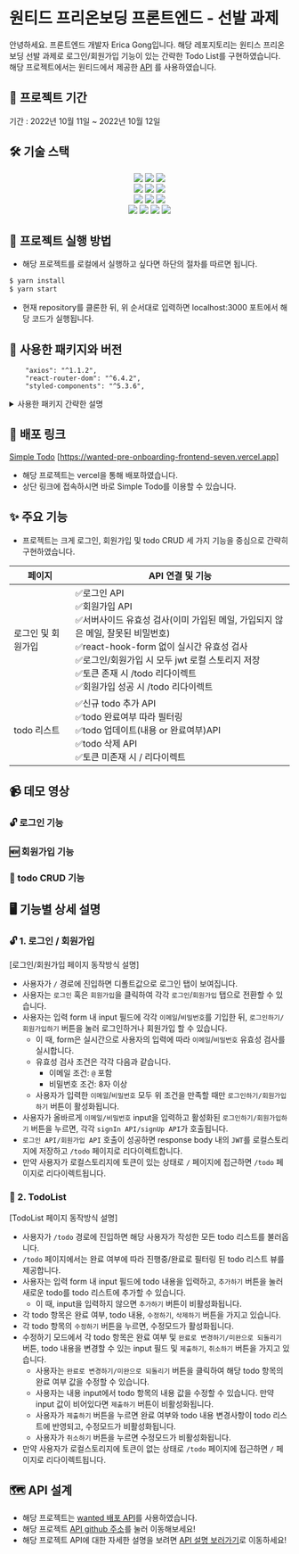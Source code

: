 # 원티드 프리온보딩 프론트엔드 - 선발 과제

안녕하세요. 프론트엔드 개발자 Erica Gong입니다.
해당 레포지토리는 원티스 프리온보딩 선발 과제로 로그인/회원가입 기능이 있는 간략한 Todo List를 구현하였습니다.
해당 프로젝트에서는 원티드에서 제공한 [API]('https://github.com/walking-sunset/selection-task') 를 사용하였습니다.

## 📅 프로젝트 기간

기간 : 2022년 10월 11일 ~ 2022년 10월 12일


## 🛠 기술 스택

<div align=center> 
  <img src="https://img.shields.io/badge/html5-E34F26?style=for-the-badge&logo=html5&logoColor=white"> 
  <img src="https://img.shields.io/badge/css-1572B6?style=for-the-badge&logo=css3&logoColor=white"> 
  <img src="https://img.shields.io/badge/javascript-F7DF1E?style=for-the-badge&logo=javascript&logoColor=black"> 
  <br>

  <img src="https://img.shields.io/badge/react-61DAFB?style=for-the-badge&logo=react&logoColor=black"> 
  <img src="https://img.shields.io/badge/axios-5A29E4?style=for-the-badge&logo=axios&logoColor=white"> 
  <img src="https://img.shields.io/badge/styled_components-DB7093?style=for-the-badge&logo=styled-components&logoColor=white"> 
  <br>
  
  <img src="https://img.shields.io/badge/vs_code-007ACC?style=for-the-badge&logo=visualstudiocode&logoColor=white">
  <img src="https://img.shields.io/badge/yarn-2C8EBB?style=for-the-badge&logo=yarn&logoColor=white">
  <img src="https://img.shields.io/badge/react_router_dom-CA4245?style=for-the-badge&logo=reactrouter&logoColor=white">
  <br>
  
  <img src="https://img.shields.io/badge/aws_route53-232F3E?style=for-the-badge&logo=vercel&logoColor=white"> 
  <img src="https://img.shields.io/badge/figma-F24E1E?style=for-the-badge&logo=figma&logoColor=white">
  <img src="https://img.shields.io/badge/github-181717?style=for-the-badge&logo=github&logoColor=white">
  <img src="https://img.shields.io/badge/git-F05032?style=for-the-badge&logo=git&logoColor=white">
  <br>
</div>


## 🏁 프로젝트 실행 방법

- 해당 프로젝트를 로컬에서 실행하고 싶다면 하단의 절차를 따르면 됩니다.

```zsh
$ yarn install
$ yarn start
```

- 현재 repository를 클론한 뒤, 위 순서대로 입력하면 localhost:3000 포트에서 해당 코드가 실행됩니다.


## 🔰 사용한 패키지와 버전

```
    "axios": "^1.1.2",
    "react-router-dom": "^6.4.2",
    "styled-components": "^5.3.6",
```

<details>
<summary>사용한 패키지 간략한 설명</summary>
<div markdown="1">
- axios : 서버와 비동기 통신<br>
- styled-components : 스타일 적용<br>
- react-router-dom: 라우터 적용<br>
</div>
</details>

## 🔗 배포 링크

[Simple Todo](https://wanted-pre-onboarding-frontend-seven.vercel.app)
[https://wanted-pre-onboarding-frontend-seven.vercel.app]

- 해당 프로젝트는 vercel을 통해 배포하였습니다.
- 상단 링크에 접속하시면 바로 Simple Todo를 이용할 수 있습니다.


## ✨ 주요 기능

- 프로젝트는 크게 로그인, 회원가입 및 todo CRUD 세 가지 기능을 중심으로 간략히 구현하였습니다.

| 페이지               | API 연결 및 기능            |
| ------------------ | ------------------------- | 
| 로그인 및 회원가입 | ✅로그인 API<br> ✅회원가입 API<br> ✅서버사이드 유효성 검사(이미 가입된 메일, 가입되지 않은 메일, 잘못된 비밀번호)<br>✅react-hook-form 없이 실시간 유효성 검사<br>✅로그인/회원가입 시 모두 jwt 로컬 스토리지 저장<br> ✅토큰 존재 시 /todo 리다이렉트<br> ✅회원가입 성공 시 /todo 리다이렉트<br> |
| todo 리스트        | ✅신규 todo 추가 API<br>✅todo 완료여부 따라 필터링<br>✅todo 업데이트(내용 or 완료여부)API<br>✅todo 삭제 API<br>✅토큰 미존재 시 / 리다이렉트<br>  |      | 반응형             | ✅모바일<br>✅태블릿 <br>✅PC  |                                                                                                                                                                                                                                                       


## 📹 데모 영상

### 🔓 로그인 기능

### 🆕 회원가입 기능

### 📝 todo CRUD 기능

## 🖥 기능별 상세 설명

### 🔓 1. 로그인 / 회원가입

[로그인/회원가입 페이지 동작방식 설명]

- 사용자가 `/` 경로에 진입하면 디폴트값으로 로그인 탭이 보여집니다.
- 사용자는 `로그인` 혹은 `회원가입`을 클릭하여 각각 `로그인`/`회원가입` 탭으로 전환할 수 있습니다.
- 사용자는 입력 form 내 input 필드에 각각 `이메일`/`비밀번호`를 기입한 뒤, `로그인하기/회원가입하기` 버튼을 눌러 로그인하거나 회원가입 할 수 있습니다.
  - 이 때, form은 실시간으로 사용자의 입력에 따라 `이메일`/`비밀번호` 유효성 검사를 실시합니다.
  - 유효성 검사 조건은 각각 다음과 같습니다.
    - 이메일 조건: `@` 포함
    - 비밀번호 조건: 8자 이상
  - 사용자가 입력한 `이메일`/`비밀번호` 모두 위 조건을 만족할 때만 `로그인하기/회원가입하기` 버튼이 활성화됩니다.
- 사용자가 올바르게 `이메일/비밀번호` input을 입력하고 활성화된 `로그인하기/회원가입하기` 버튼을 누르면, 각각 `signIn API/signUp API`가 호출됩니다.
- `로그인 API/회원가입 API` 호출이 성공하면 response body 내의 `JWT`를 로컬스토리지에 저장하고 `/todo` 페이지로 리다이렉트합니다.
- 만약 사용자가 로컬스토리지에 토큰이 있는 상태로 `/` 페이지에 접근하면 `/todo` 페이지로 리다이렉트됩니다.

### 📝 2. TodoList

[TodoList 페이지 동작방식 설명]

- 사용자가 `/todo` 경로에 진입하면 해당 사용자가 작성한 모든 todo 리스트를 불러옵니다.
- `/todo` 페이지에서는 완료 여부에 따라 진행중/완료로 필터링 된 todo 리스트 뷰를 제공합니다.
- 사용자는 입력 form 내 input 필드에 todo 내용을 입력하고, `추가하기` 버튼을 눌러 새로운 todo를 todo 리스트에 추가할 수 있습니다.
  - 이 때, input을 입력하지 않으면 `추가하기` 버튼이 비활성화됩니다.
- 각 todo 항목은 완료 여부, todo 내용, `수정하기`, `삭제하기` 버튼을 가지고 있습니다.
- 각 todo 항목의 `수정하기` 버튼을 누르면, 수정모드가 활성화됩니다.
- 수정하기 모드에서 각 todo 항목은 완료 여부 및 `완료로 변경하기/미완으로 되돌리기` 버튼, todo 내용을 변경할 수 있는 input 필드 및 `제출하기`, `취소하기` 버튼을 가지고 있습니다.
  - 사용자는 `완료로 변경하기/미완으로 되돌리기` 버튼을 클릭하여 해당 todo 항목의 완료 여부 값을 수정할 수 있습니다.
  - 사용자는 내용 input에서 todo 항목의 내용 값을 수정할 수 있습니다. 만약 input 값이 비어있다면 `제출하기` 버튼이 비활성화됩니다.
  - 사용자가 `제출하기` 버튼을 누르면 완료 여부와 todo 내용 변경사항이 todo 리스트에 반영되고, 수정모드가 비활성화됩니다.
  - 사용자가 `취소하기` 버튼을 누르면 수정모드가 비활성화됩니다.
- 만약 사용자가 로컬스토리지에 토큰이 없는 상태로 `/todo` 페이지에 접근하면 `/` 페이지로 리다이렉트됩니다.


## 🗺 API 설계

- 해당 프로젝트는 [wanted 배포 API](https://pre-onboarding-selection-task.shop)를 사용하였습니다.
- 해당 프로젝트 [API github 주소](https://github.com/walking-sunset/selection-task)를 눌러 이동해보세요!
- 해당 프로젝트 API에 대한 자세한 설명을 보려면 [API 설명 보러가기](https://github.com/walking-sunset/selection-task#api)로 이동하세요!



